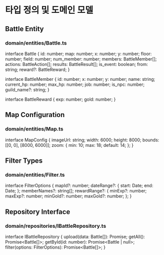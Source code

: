 # 타입 정의 및 도메인 모델

## Battle Entity

### domain/entities/Battle.ts
interface Battle {
  id: number;
  map: number;
  x: number;
  y: number;
  floor: number;
  field: number;
  num_member: number;
  members: BattleMember[];
  actions: BattleAction[];
  results: BattleResult[];
  is_event: boolean;
  from: string;
  reward?: BattleReward;
}

interface BattleMember {
  id: number;
  x: number;
  y: number;
  name: string;
  current_hp: number;
  max_hp: number;
  job: number;
  is_npc: number;
  guild_name?: string;
}

interface BattleReward {
  exp: number;
  gold: number;
}

## Map Configuration

### domain/entities/Map.ts
interface MapConfig {
  imageUrl: string;
  width: 6000;
  height: 8000;
  bounds: [[0, 0], [8000, 6000]];
  zoom: {
    min: 10;
    max: 18;
    default: 14;
  };
}

## Filter Types

### domain/entities/Filter.ts
interface FilterOptions {
  mapId?: number;
  dateRange?: {
    start: Date;
    end: Date;
  };
  memberNames?: string[];
  rewardRange?: {
    minExp?: number;
    maxExp?: number;
    minGold?: number;
    maxGold?: number;
  };
}

## Repository Interface

### domain/repositories/IBattleRepository.ts
interface IBattleRepository {
  upload(data: Battle[]): Promise<void>;
  getAll(): Promise<Battle[]>;
  getById(id: number): Promise<Battle | null>;
  filter(options: FilterOptions): Promise<Battle[]>;
}
